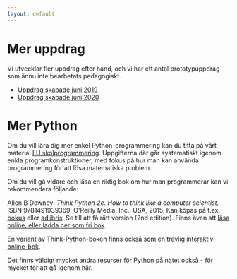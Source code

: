 ```yaml
---
layout: default
---
```

# Mer uppdrag

Vi utvecklar fler uppdrag efter hand, och vi har ett antal prototypuppdrag som ännu inte bearbetats pedagogiskt.

* [Uppdrag skapade juni 2019](PROTOTYP.md)
* [Uppdrag skapade juni 2020](JUNE2020.md)

# Mer Python

Om du vill lära dig mer enkel Python-programmering kan du titta på vårt material [LU skolprogrammering](https://lunduniversity.github.io/schoolprog/). Uppgifterna där går systematiskt igenom enkla programkonstruktioner, med fokus på hur man kan använda programmering för att lösa matematiska problem.

Om du vill gå vidare och läsa en riktig bok om hur man programmerar kan vi rekommendera följande:

Allen B Downey: *Think Python 2e. How to think like a computer scientist.* ISBN 9781491939369, O'Reilly Media, Inc., USA, 2015. Kan köpas på t.ex. [bokus](https://www.bokus.com/bok/9781491939369/think-python-2e/) eller [adlibris](https://www.adlibris.com/se/bok/think-python-2e-9781491939369). Se till att få rätt version (2nd edition). Finns även att [läsa online, eller ladda ner som fri bok](http://greenteapress.com/wp/think-python-2e/).

En variant av Think-Python-boken finns också som en [trevlig interaktiv online-bok](https://runestone.academy/runestone/static/thinkcspy/index.html).

Det finns väldigt mycket andra resurser för Python på nätet också - för mycket för att gå igenom här.
